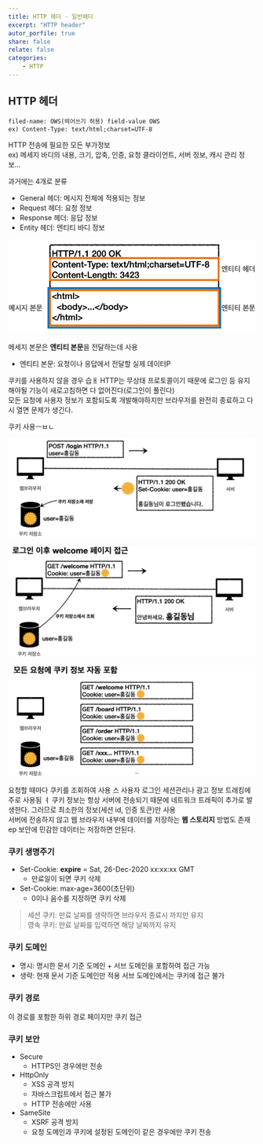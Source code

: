```yaml
---
title: HTTP 헤더 - 일반헤더
excerpt: "HTTP header"
autor_porfile: true
share: false
relate: false
categories:
    - HTTP
---
```


## HTTP 헤더
```
filed-name: OWS(띄어쓰기 허용) field-value OWS
ex) Content-Type: text/html;charset=UTF-8
```
HTTP 전송에 필요한 모든 부가정보  
ex) 메세지 바디의 내용, 크기, 압축, 인증, 요청 클라이언트, 서버 정보, 캐시 관리 정보...

과거에는 4개로 분류
* General 헤더: 메시지 전체에 적용되는 정보
* Request 헤더: 요청 정보
* Response 헤더: 응답 정보
* Entity 헤더: 엔티티 바디 정보

<p align="center"><img src="../../assets/images/blogImg/http_body_past.png"/></p>

메세지 본문은 **엔티티 본문**을 전달하는데 사용
- 엔티티 본문: 요청이나 응답에서 전달할 실제 데이터P

쿠키를 사용하지 않을 경우  습ㅐ
HTTP는 무상태 프로토콜이기 때문에 로그인 등 유지해야될 기능이 새로고침하면 다 없어진다(로그인이 풀린다)  
모든 요청에 사용자 정보가 포함되도록 개발해야하지만 브라우저를 완전히 종료하고 다시 열면 문제가 생긴다.  

쿠키 사용ㅡㅂㄴ

<p align="center"><img src="../../assets/images/blogImg/cookie1.png"/></p>
<p align="center"><img src="../../assets/images/blogImg/cookie2.png"/></p>
<p align="center"><img src="../../assets/images/blogImg/cookie3.png"/></p>

요청할 때마다 쿠키를 조회하여 사용  스
사용자 로그인 세션관리나 광고 정보 트래킹에 주로 사용됨 ㅕ
쿠키 정보는 항상 서버에 전송되기 때문에 네트워크 트래픽이 추가로 발생한다. 그러므로 최소한의 정보(세션 id, 인증 토큰)만 사용  
서버에 전송하지 않고 웹 브라우저 내부에 데이터를 저장하는 **웹 스토리지** 방법도 존재  ep
보안에 민감한 데이터는 저장하면 안된다.  

### 쿠키 생명주기 
* Set-Cookie: **expire** = Sat, 26-Dec-2020 xx:xx:xx GMT
  * 만료일이 되면 쿠키 삭제
* Set-Cookie: max-age=3600(초단위)
  * 0이나 음수를 지정하면 쿠키 삭제

> 세션 쿠키: 만료 날짜를 생략하면 브라우저 종료시 까지만 유지  
> 영속 쿠키: 만료 날짜를 입력하면 해당 날짜까지 유지

### 쿠키 도메인
* 명시: 명시한 문서 기준 도메인 + 서브 도메인을 포함하여 접근 가능
* 생략: 현재 문서 기준 도메인만 적용 서브 도메인에서는 쿠키에 접근 불가


### 쿠키 경로
이 경로를 포함한 하위 경로 페이지만 쿠키 접근

### 쿠키 보안
* Secure
  * HTTPS인 경우에만 전송
* HttpOnly
  * XSS 공격 방지
  * 자바스크립트에서 접근 불가
  * HTTP 전송에만 사용
* SameSite
  * XSRF 공격 방지
  * 요청 도메인과 쿠키에 설정된 도메인이 같은 경우에만 쿠키 전송